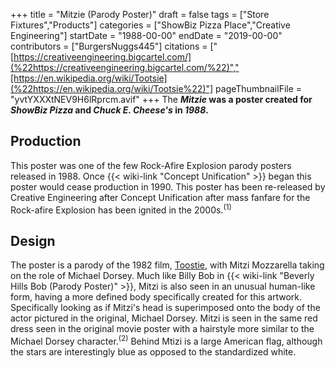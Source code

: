 +++
title = "Mitzie (Parody Poster)"
draft = false
tags = ["Store Fixtures","Products"]
categories = ["ShowBiz Pizza Place","Creative Engineering"]
startDate = "1988-00-00"
endDate = "2019-00-00"
contributors = ["BurgersNuggs445"]
citations = ["[https://creativeengineering.bigcartel.com/](%22https://creativeengineering.bigcartel.com/%22)","[https://en.wikipedia.org/wiki/Tootsie](%22https://en.wikipedia.org/wiki/Tootsie%22)"]
pageThumbnailFile = "yvtYXXXtNEV9H6lRprcm.avif"
+++
The ***Mitzie* was a poster created for *ShowBiz Pizza* and *Chuck E. Cheese's* in *1988*.**

## Production

This poster was one of the few Rock-Afire Explosion parody posters released in 1988. Once {{< wiki-link "Concept Unification" >}} began this poster would cease production in 1990.
This poster has been re-released by Creative Engineering after Concept Unification after mass fanfare for the Rock-afire Explosion has been ignited in the 2000s.<sup>(1)</sup>

## Design

The poster is a parody of the 1982 film, [Toostie](https://en.wikipedia.org/wiki/Tootsie), with Mitzi Mozzarella taking on the role of Michael Dorsey.
Much like Billy Bob in {{< wiki-link "Beverly Hills Bob (Parody Poster)" >}}, Mitzi is also seen in an unusual human-like form, having a more defined body specifically created for this artwork. Specifically looking as if Mitzi's head is superimposed onto the body of the actor pictured in the original, Michael Dorsey.
Mitzi is seen in the same red dress seen in the original movie poster with a hairstyle more similar to the Michael Dorsey character.<sup>(2)</sup> Behind Mtizi is a large American flag, although the stars are interestingly blue as opposed to the standardized white.
